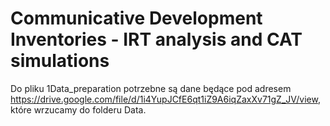 # Communicative Development Inventories - IRT analysis and CAT simulations
Do pliku 1Data_preparation potrzebne są dane będące pod adresem https://drive.google.com/file/d/1i4YupJCfE6qt1iZ9A6iqZaxXv71gZ_JV/view,
które wrzucamy do folderu Data.